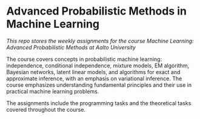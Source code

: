 # Advanced Probabilistic Methods in Machine Learning

*This repo stores the weekly assignments for the course Machine Learning: Advanced Probabilistic Methods at Aalto University*

The course covers concepts in probabilistic machine learning: independence, conditional independence, mixture models, EM algorithm, Bayesian networks, latent linear models, and algorithms for exact and approximate inference, with an emphasis on variational inference. The course emphasizes understanding fundamental principles and their use in practical machine learning problems.

The assignments include the programming tasks and the theoretical tasks covered throughout the course. 
